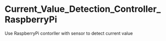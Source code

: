 # Current_Value_Detection_Controller_RaspberryPi
 Use RaspberryPi contorller with sensor to detect current value
